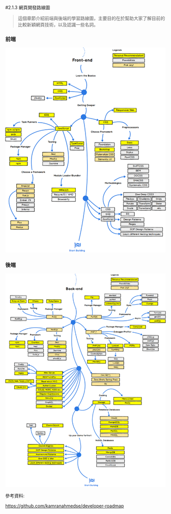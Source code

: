 #2.1.3 網頁開發路線圖
> 這個章節介紹前端與後端的學習路線圖，主要目的在於幫助大家了解目前的比較新穎網頁技術，以及認識一些名詞。

### 前端
![](/assets/frontend.png)
### 後端
![](/assets/backend.png)



參考資料:

https://github.com/kamranahmedse/developer-roadmap